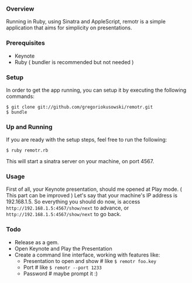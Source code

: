 ### Overview

Running in Ruby, using Sinatra and AppleScript, remotr is a simple application that aims for simplicity on presentations.

### Prerequisites

* Keynote
* Ruby ( bundler is recommended but not needed )

### Setup

In order to get the app running, you can setup it by executing the following commands:

```
$ git clone git://github.com/gregoriokusowski/remotr.git
$ bundle
```

### Up and Running

If you are ready with the setup steps, feel free to run the following:

```
$ ruby remotr.rb
```

This will start a sinatra server on your machine, on port 4567.

### Usage

First of all, your Keynote presentation, should me opened at Play mode. ( This part can be improved )
Let's say that your machine's IP address is 192.168.1.5.
So everything you should do now, is access ```http://192.168.1.5:4567/show/next``` to advance, or ```http://192.168.1.5:4567/show/next``` to go back.

### Todo

* Release as a gem.
* Open Keynote and Play the Presentation
* Create a command line interface, working with features like:
  * Presentation to open and show # like ``` $ remotr foo.key ```
  * Port # like ``` $ remotr --port 1233 ```
  * Password # maybe prompt it :)

